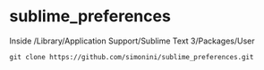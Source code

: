 sublime_preferences
===================

Inside /Library/Application Support/Sublime Text 3/Packages/User 

```git
git clone https://github.com/simonini/sublime_preferences.git
```
